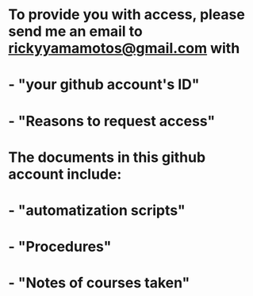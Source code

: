 # To provide you with access, please send me an email to rickyyamamotos@gmail.com with
#    - "your github account's ID"
#    - "Reasons to request access"
#
#
# The documents in this github account include:
#   - "automatization scripts"
#   - "Procedures"
#   - "Notes of courses taken"

